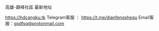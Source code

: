 

高雄-巔峰社區    最新地址

https://hdcangku.tk
Telegram客服 ： https://t.me/dianfengshequ
Email客服：gxdfsq@protonmail.com
